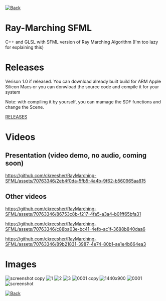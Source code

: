 [![Back](https://user-images.githubusercontent.com/70763346/205440694-aa92ef86-80c0-4935-855b-34f0fdddd160.png)](https://ckreesher.github.io/)

# Ray-Marching SFML
C++ and GLSL with SFML version of Ray Marching Algorithm (I'm too lazy for explaining this)

# Releases
Verison 1.0 if released. You can download already built build for ARM Apple Silicon Macs or you can donwload the source code and compile it for your system

Note: with compiling it by yourself, you can mamage the SDF functions and change the Scene.

[RELEASES](https://github.com/zolars1966/RayMarching-SFML/releases)

# Videos

## Presentation (video demo, no audio, coming soon)

https://github.com/ckreesher/RayMarching-SFML/assets/70763346/2eb4f0da-5fb5-4a4b-9f62-b560965aa815

## Other videos
https://github.com/ckreesher/RayMarching-SFML/assets/70763346/86753c8b-f217-4fa5-a3a4-b01ff65bfa31

https://github.com/ckreesher/RayMarching-SFML/assets/70763346/c88ba03e-bc41-4efb-ac1f-3688b840daa6

https://github.com/ckreesher/RayMarching-SFML/assets/70763346/89b21831-3987-4e74-80b1-ae1e4b664ea3

# Images
![screenshot copy](https://github.com/ckreesher/RayMarching-SFML/assets/70763346/543f734e-61ad-4bae-8a4c-9f4b3d79a0d7)
![1](https://github.com/ckreesher/RayMarching-SFML/assets/70763346/4329689e-f3c8-4d2c-9e0d-71b014c20162)
![2](https://github.com/ckreesher/RayMarching-SFML/assets/70763346/ba830704-fe01-41a2-a1ff-ccecf7417c0f)
![3](https://github.com/ckreesher/RayMarching-SFML/assets/70763346/a8178bf6-5ca0-4f17-914e-dcf72b6b6cdf)
![0001 copy](https://github.com/ckreesher/RayMarching-SFML/assets/70763346/a712fb71-c3be-4b23-b8c0-1f5d54fffe2a)
![1440x900](https://github.com/ckreesher/RayMarching-SFML/assets/70763346/465d0cce-c180-4f49-bfad-41ed67f9a029)
![0001](https://github.com/ckreesher/RayMarching-SFML/assets/70763346/adefa90b-1e25-439d-ba8b-1ecc6ede5259)
![screenshot](https://github.com/ckreesher/RayMarching-SFML/assets/70763346/2dee52fa-0079-4642-9233-13e69151587b)

[![Back](https://user-images.githubusercontent.com/70763346/205440694-aa92ef86-80c0-4935-855b-34f0fdddd160.png)](https://ckreesher.github.io/)
